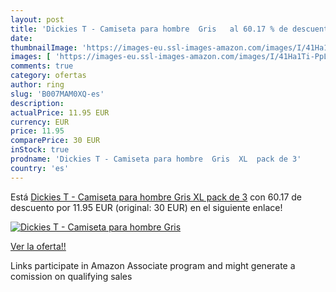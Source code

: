 ```yaml
---
layout: post
title: 'Dickies T - Camiseta para hombre  Gris   al 60.17 % de descuento'
date: 
thumbnailImage: 'https://images-eu.ssl-images-amazon.com/images/I/41Ha1Ti-PpL._SL200_.jpg'
images: [ 'https://images-eu.ssl-images-amazon.com/images/I/41Ha1Ti-PpL._SL200_.jpg' ]
comments: true
category: ofertas
author: ring
slug: 'B007MAM0XQ-es'
description:
actualPrice: 11.95 EUR
currency: EUR
price: 11.95
comparePrice: 30 EUR
inStock: true
prodname: 'Dickies T - Camiseta para hombre  Gris  XL  pack de 3'
country: 'es'
---
```


Está [Dickies T - Camiseta para hombre  Gris  XL  pack de 3](https://www.amazon.es/dp/B007MAM0XQ/?tag=tolees-21) con 60.17 de descuento por 11.95 EUR (original: 30 EUR) en el siguiente enlace!

[![Dickies T - Camiseta para hombre  Gris  ](https://images-eu.ssl-images-amazon.com/images/I/41Ha1Ti-PpL._SL200_.jpg)](https://www.amazon.es/dp/B007MAM0XQ/?tag=tolees-21)

[Ver la oferta!!](https://www.amazon.es/dp/B007MAM0XQ/?tag=tolees-21)

Links participate in Amazon Associate program and might generate a comission on qualifying sales



